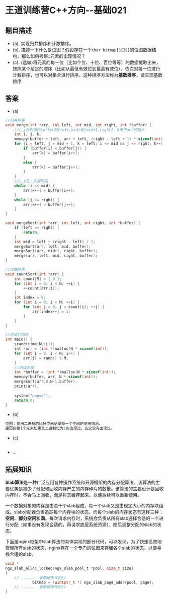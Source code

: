 # 王道训练营C++方向--基础021

## 题目描述

- (a). 实现归并排序和计数排序。
- (b). 描述一下什么是位图？假设存在一个`char bitmap[SIZE]`的位图数据结构，那么如何考察`i`元素的出现情况？
- (c). (选做)将元素的每一位（比如个位、十位、百位等等）的数据提取出来，按照某个给定的顺序（比如从最低有效位到最高有效位），依次对每一位进行计数排序，也可以对集合进行排序，这种排序方法称为**基数排序**，请实现基数排序

## 答案

- (a)

```c
//归并排序
void merge(int *arr, int left, int mid, int right, int *buffer) {
	//i,j分别遍历buffer的[left,mid]和[mid+1,right]，k用于arr的插入
	int i, j, k;
	memcpy(buffer + left, arr + left, (right - left + 1) * sizeof(int));
	for (i = left, j = mid + 1, k = left; i <= mid && j <= right; k++) {
		if (buffer[i] < buffer[j]) {
			arr[k] = buffer[i++];
		}
		else {
			arr[k] = buffer[j++];
		}
	}
	//i,j任一未遍历完
	while (i <= mid) {
		arr[k++] = buffer[i++];
	}
	while (j <= right) {
		arr[k++] = buffer[j++];
	}
}

void mergeSort(int *arr, int left, int right, int *buffer) {
	if (left == right) {
		return;
	}
	int mid = left + (right - left) / 2;
	mergeSort(arr, left, mid, buffer);
	mergeSort(arr, mid+1, right, buffer);
	merge(arr, left, mid, right, buffer);
}

//计数排序
void countSort(int *arr) {
	int count[M] = { 0 };
	for (int i = 0; i < N; ++i) {
		++count[arr[i]];
	}
	int index = 0;
	for (int i = 0; i < M; ++i) {
		for (int j = 0; j < count[i]; ++j) {
			arr[index++] = i;
		}
	}
}

//测试代码区
int main() {
	srand(time(NULL));
	int *arr = (int *)malloc(N * sizeof(int));
	for (int i = 0; i < N; i++) {
		arr[i] = rand() % M;
	}
	//测试区域
    int *buffer = (int *)malloc(N * sizeof(int));
	memcpy(buffer, arr, N * sizeof(int));
	mergeSort(arr,0,N-1,buffer);
	print(arr);
    
	system("pause");
	return 0;
}
```

- (b)

```c
位图：使用二进制的比特位来记录每一个空间的使用情况。
遍历到第i个元素如果其二进制位为1则出现过，反之没有出现过。
```

- (c)

```c

```

- ...

## 拓展知识

**Slab算法**是一种广泛应用各种操作系统和开源框架的内存分配算法。该算法的主要优势是减少了分配和回收内存产生的内存碎片的数量。该算法的主要设计是回收内存时，不会马上回收，而是将其缓存起来，以便后续可以重新使用。

一个数据对象的内存是由若干个slab组成，每一个slab又是由规定大小的内存块组成。slab分配器负责追踪每个内存块的状态。而每个slab的内存状态有这样三种：**空闲**、**部分空闲**和**满**。每次请求内存时，系统会负责从所有slab选择合适的一个进行分配（如果没有发现合适的，再请求底层系统资源），随后调整分配的slab的状态。

下面是nginx框架中slab算法的具体实现的部分代码，可以发现，为了快速高效地管理所有slab的状态，nginx存在一个专门的位图来存储各个slab的状态，以便寻找合适的slab。

```c
void *
ngx_slab_alloc_locked(ngx_slab_pool_t *pool, size_t size)
{
	// ......  省略很多代码// 
            bitmap = (uintptr_t *) ngx_slab_page_addr(pool, page);
	// ......  省略很多代码//
}

```



